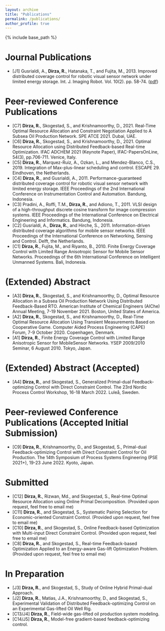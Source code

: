 ```yaml
---
layout: archive
title: "Publications"
permalink: /publications/
author_profile: true
---
```


{% include base_path %}

Journal Publications
======
* [J1] Gusrialdi, A., **Dirza, R.**, Hatanaka, T., and Fujita, M., 2013. Improved distributed coverage control for robotic visual sensor network under limited energy storage. Int. J. Imaging Robot. Vol. 10(2). pp. 58-74. ([pdf](https://www.dropbox.com/s/cd4cw3xp2hp3xcj/AGRDTHMF2013.pdf?dl=0))

Peer-reviewed Conference Publications
======
* [C7] **Dirza, R.**, Skogestad, S., and Krishnamoorthy, D., 2021. Real-Time Optimal Resource Allocation and Constraint Negotiation Applied to A Subsea Oil Production Network. SPE ATCE 2021. Dubai, UAE.
* [C6] **Dirza, R.**, Skogestad, S., and Krishnamoorthy, D., 2021. Optimal Resource Allocation using Distributed Feedback-based Real-time Optimization. IFAC ADCHEM 2021 (Keynote Paper), IFAC-PapersOnLine, 54(3), pp.706-711. Venice, Italy.
* [C5] **Dirza, R.**, Marquez-Ruiz, A., Ozkan, L., and Mendez-Blanco, C.S., 2019. Integration of Max-plus-linear scheduling and control. ESCAPE 29. Eindhoven, the Netherlands.
* [C4] **Dirza, R.**, and Gusrialdi, A., 2011. Performance-guaranteed distributed coverage control for robotic visual sensor network with limited energy storage. IEEE Proceedings of the 2nd International Conference on Instrumentation Control and Automation. Bandung, Indonesia.
* [C3] Pradini, A., Roffi, T.M., **Dirza, R.**, and Adiono, T., 2011. VLSI design of a high-throughput discrete cosine transform for image compression systems. IEEE Proceedings of the International Conference on Electrical Engineering and Informatics. Bandung, Indonesia.
* [C2] Gusrialdi, A., **Dirza, R.**, and Hirche, S., 2011. Information-driven distributed coverage algorithms for mobile sensor networks. IEEE Proceedings of the International Conference on Networking, Sensing and Control. Delft, the Netherlands.
* [C1] **Dirza, R.**, Fujita, M., and Riyanto, B., 2010. Finite Energy Coverage Control with Limited Range Anisotropic Sensor for Mobile Sensor Networks. Proceedings of the 6th International Conference on Intelligent Unmanned Systems. Bali, Indonesia.

(Extended) Abstract 
======
* [A3] **Dirza, R.**, Skogestad, S., and Krishnamoorthy, D., Optimal Resource Allocation in a Subsea Oil Production Network Using Distributed Feedback-Based RTO. American Institute of Chemical Engineers (AIChe) Annual Meeting, 7-19 November 2021. Boston, United States of America.
* [A2] **Dirza, R.**, Skogestad, S., and Krishnamoorthy, D., Real-Time Optimal Resource Allocation Using Transient Measurements Based on Cooperative Game. Computer Aided Process Engineering (CAPE) Forum, 7-9 October 2020. Copenhagen, Denmark.
* [A1] **Dirza, R.**, Finite Energy Coverage Control with Limited Range Anisotropic Sensor for MobileSensor Networks.  YSEP 2009/2010 Seminar, 6 August 2010.  Tokyo, Japan.

(Extended) Abstract (Accepted)
======
* [A4] **Dirza, R.**, and Skogestad, S., Generalized Primal-dual Feedback-optimizing Control with Direct Constraint Control. The 23rd Nordic Process Control Workshop, 16-18 March 2022. Luleå, Sweden.

Peer-reviewed Conference Publications (Accepted Initial Submission)
======
* [C9] **Dirza, R.**, Krishnamoorthy, D., and Skogestad, S., Primal-dual Feedback-optimizing Control with Direct Constraint Control for Oil Production. The 14th Symposium of Process Systems Engineering (PSE 2021+), 19-23 June 2022. Kyoto, Japan.

Submitted 
======
* [C12] **Dirza, R.**, Rizwan, Md., and Skogestad, S., Real-time Optimal Resource Allocation using Online Primal Decomposition. (Provided upon request, feel free to email me)
* [C11] **Dirza, R.**, and Skogestad, S., Systematic Pairing Selection for Economic-oriented Constraint Control. (Provided upon request, feel free to email me) 
* [C10] **Dirza, R.**, and Skogestad, S., Online Feedback-based Optimization with Multi-input Direct Constraint Control. (Provided upon request, feel free to email me) 
* [C8] **Dirza, R.**, and Skogestad, S., Real-time Feedback-based Optimization Applied to an Energy-aware Gas-lift Optimization Problem. (Provided upon request, feel free to email me) 

In Preparation
======
* [J3] **Dirza, R.**, and Skogestad, S., Study of Online Hybrid Primal-dual Approach. 
* [J2] **Dirza, R.**, Matias, J.A., Krishnamoorthy, D., and Skogestad, S., Experimental Validation of Distributed Feedback-optimizing Control on an Experimental Gas-lifted Oil Well Rig. 
* [C13/J4] **Dirza, R.**, Field-wide gas-lifted oil production system modeling. 
* [C14/J5] **Dirza, R.**, Model-free gradient-based feedback-optimizing control.


<!-- This content will not appear in the rendered Markdown -->

<!--{% if author.googlescholar %}
  You can also find my articles on <u><a href="{{author.googlescholar}}">my Google Scholar profile</a>.</u>
{% endif %}

{% include base_path %}

{% for post in site.publications reversed %}
  {% include archive-single.html %}
{% endfor %}-->
